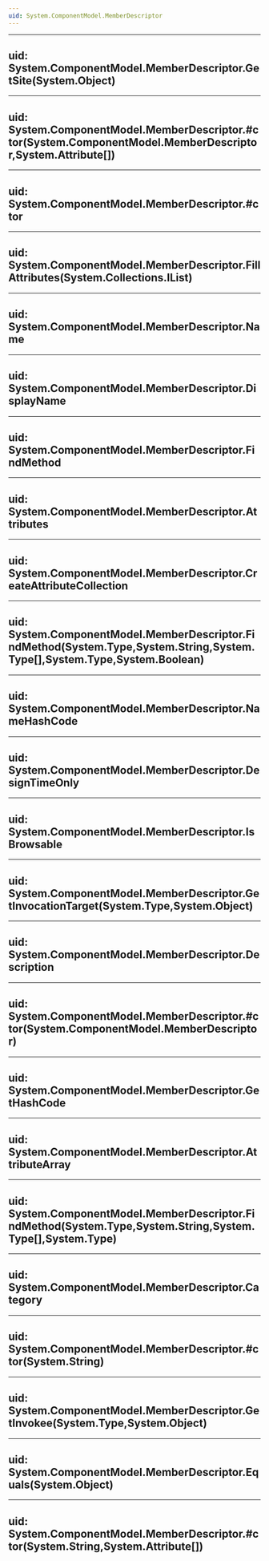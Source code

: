 ```yaml
---
uid: System.ComponentModel.MemberDescriptor
---
```


---
uid: System.ComponentModel.MemberDescriptor.GetSite(System.Object)
---

---
uid: System.ComponentModel.MemberDescriptor.#ctor(System.ComponentModel.MemberDescriptor,System.Attribute[])
---

---
uid: System.ComponentModel.MemberDescriptor.#ctor
---

---
uid: System.ComponentModel.MemberDescriptor.FillAttributes(System.Collections.IList)
---

---
uid: System.ComponentModel.MemberDescriptor.Name
---

---
uid: System.ComponentModel.MemberDescriptor.DisplayName
---

---
uid: System.ComponentModel.MemberDescriptor.FindMethod
---

---
uid: System.ComponentModel.MemberDescriptor.Attributes
---

---
uid: System.ComponentModel.MemberDescriptor.CreateAttributeCollection
---

---
uid: System.ComponentModel.MemberDescriptor.FindMethod(System.Type,System.String,System.Type[],System.Type,System.Boolean)
---

---
uid: System.ComponentModel.MemberDescriptor.NameHashCode
---

---
uid: System.ComponentModel.MemberDescriptor.DesignTimeOnly
---

---
uid: System.ComponentModel.MemberDescriptor.IsBrowsable
---

---
uid: System.ComponentModel.MemberDescriptor.GetInvocationTarget(System.Type,System.Object)
---

---
uid: System.ComponentModel.MemberDescriptor.Description
---

---
uid: System.ComponentModel.MemberDescriptor.#ctor(System.ComponentModel.MemberDescriptor)
---

---
uid: System.ComponentModel.MemberDescriptor.GetHashCode
---

---
uid: System.ComponentModel.MemberDescriptor.AttributeArray
---

---
uid: System.ComponentModel.MemberDescriptor.FindMethod(System.Type,System.String,System.Type[],System.Type)
---

---
uid: System.ComponentModel.MemberDescriptor.Category
---

---
uid: System.ComponentModel.MemberDescriptor.#ctor(System.String)
---

---
uid: System.ComponentModel.MemberDescriptor.GetInvokee(System.Type,System.Object)
---

---
uid: System.ComponentModel.MemberDescriptor.Equals(System.Object)
---

---
uid: System.ComponentModel.MemberDescriptor.#ctor(System.String,System.Attribute[])
---
